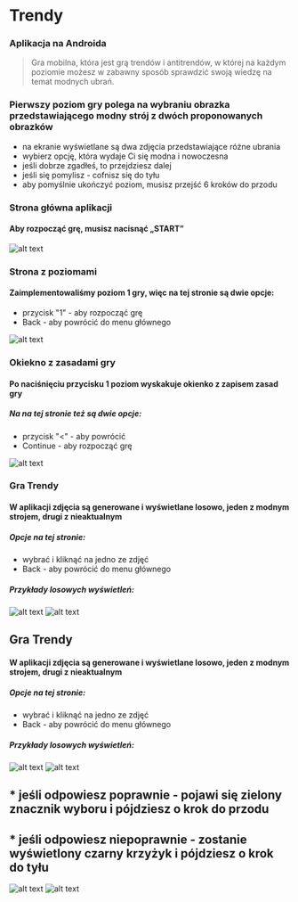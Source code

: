 # Trendy
### Aplikacja na Androida
> Gra mobilna, która jest grą trendów i antitrendów, w której na każdym poziomie możesz w zabawny sposób sprawdzić swoją wiedzę na temat modnych ubrań. 

### Pierwszy poziom gry polega na wybraniu obrazka przedstawiającego modny strój z dwóch proponowanych obrazków
* na ekranie wyświetlane są dwa zdjęcia przedstawiające różne ubrania
* wybierz opcję, która wydaje Ci się modna i nowoczesna
* jeśli dobrze zgadłeś, to przejdziesz dalej
* jeśli się pomylisz - cofnisz się do tyłu
* aby pomyślnie ukończyć poziom, musisz przejść 6 kroków do przodu




### Strona główna aplikacji 
#### Aby rozpocząć grę, musisz nacisnąć „START”


![alt text](png/1.png)

### Strona z poziomami
#### Zaimplementowaliśmy poziom 1 gry, więc na tej stronie są dwie opcje:
 
* przycisk "1" - aby rozpocząć grę
* Back - aby powrócić do menu głównego


![alt text](png/2.png)



### Okiekno z zasadami gry
#### Po naciśnięciu przycisku 1 poziom wyskakuje okienko z zapisem zasad gry

##### Na na tej stronie też są dwie opcje:
* przycisk "<" - aby powrócić
* Continue - aby rozpocząć grę


![alt text](png/3.png)


### Gra Trendy
#### W aplikacji zdjęcia są generowane i wyświetlane losowo, jeden z modnym strojem, drugi z nieaktualnym

##### Opcje na tej stronie:
* wybrać i kliknąć na jedno ze zdjęć
* Back - aby powrócić do menu głównego

##### Przykłady losowych wyświetleń:

![alt text](png/4.png)
![alt text](png/4.1.png)


## Gra Trendy
#### W aplikacji zdjęcia są generowane i wyświetlane losowo, jeden z modnym strojem, drugi z nieaktualnym

##### Opcje na tej stronie:
* wybrać i kliknąć na jedno ze zdjęć
* Back - aby powrócić do menu głównego

##### Przykłady losowych wyświetleń:

![alt text](png/4.png)
![alt text](png/4.1.png)




## * jeśli odpowiesz poprawnie - pojawi się zielony znacznik wyboru i pójdziesz o krok do przodu

## * jeśli odpowiesz niepoprawnie - zostanie wyświetlony czarny krzyżyk i pójdziesz o krok do tyłu

![alt text](png/6.png)
![alt text](png/5.png)




